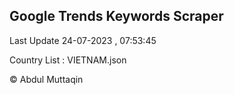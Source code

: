 

## Google Trends Keywords Scraper 
 
Last Update 24-07-2023 , 07:53:45

Country List :
VIETNAM.json



© Abdul Muttaqin 
